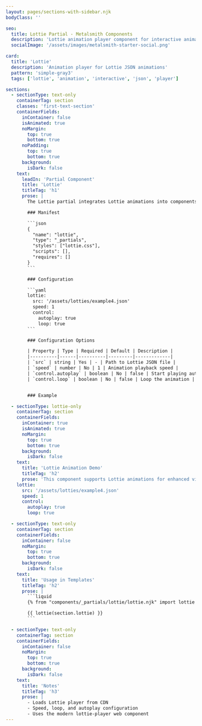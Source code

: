 ```yaml
---
layout: pages/sections-with-sidebar.njk
bodyClass: ''

seo:
  title: Lottie Partial - Metalsmith Components
  description: 'Lottie animation player component for interactive animations'
  socialImage: '/assets/images/metalsmith-starter-social.png'

card:
  title: 'Lottie'
  description: 'Animation player for Lottie JSON animations'
  pattern: 'simple-gray3'
  tags: ['lottie', 'animation', 'interactive', 'json', 'player']

sections:
  - sectionType: text-only
    containerTag: section
    classes: 'first-text-section'
    containerFields:
      inContainer: false
      isAnimated: true
      noMargin:
        top: true
        bottom: true
      noPadding:
        top: true
        bottom: true
      background:
        isDark: false
    text:
      leadIn: 'Partial Component'
      title: 'Lottie'
      titleTag: 'h1'
      prose: |
        The Lottie partial integrates Lottie animations into components. It loads the Lottie player library and creates an animation player with configurable settings for speed, looping, and autoplay.

        ### Manifest

        ```json
        {
          "name": "lottie",
          "type": "_partials",
          "styles": ["lottie.css"],
          "scripts": [],
          "requires": []
        }
        ```

        ### Configuration

        ```yaml
        lottie:
          src: '/assets/lotties/example4.json'
          speed: 1
          control:
            autoplay: true
            loop: true
        ```

        ### Configuration Options

        | Property | Type | Required | Default | Description |
        |----------|------|----------|---------|-------------|
        | `src` | string | Yes | - | Path to Lottie JSON file |
        | `speed` | number | No | 1 | Animation playback speed |
        | `control.autoplay` | boolean | No | false | Start playing automatically |
        | `control.loop` | boolean | No | false | Loop the animation |


        ### Example

  - sectionType: lottie-only
    containerTag: section
    containerFields:
      inContainer: true
      isAnimated: true
      noMargin:
        top: true
        bottom: true
      background:
        isDark: false
    text:
      title: 'Lottie Animation Demo'
      titleTag: 'h2'
      prose: 'This component supports Lottie animations for enhanced visual experiences.'
    lottie:
      src: '/assets/lotties/example4.json'
      speed: 1
      control:
        autoplay: true
        loop: true

  - sectionType: text-only
    containerTag: section
    containerFields:
      inContainer: false
      noMargin:
        top: true
        bottom: true
      background:
        isDark: false
    text:
      title: 'Usage in Templates'
      titleTag: 'h2'
      prose: |
        ```liquid
        {% from "components/_partials/lottie/lottie.njk" import lottie %}

        {{ lottie(section.lottie) }}
        ```

  - sectionType: text-only
    containerTag: section
    containerFields:
      inContainer: false
      noMargin:
        top: true
        bottom: true
      background:
        isDark: false
    text:
      title: 'Notes'
      titleTag: 'h3'
      prose: |
        - Loads Lottie player from CDN
        - Speed, loop, and autoplay configuration
        - Uses the modern lottie-player web component
---
```

